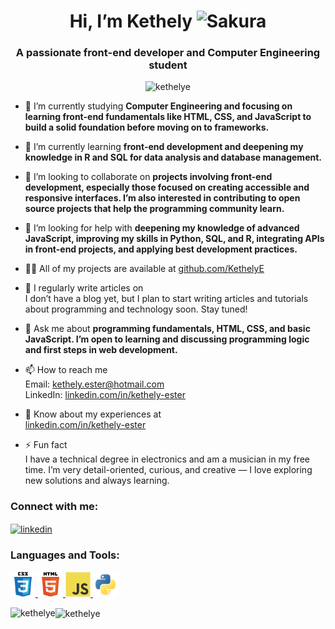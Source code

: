 <h1 align="center">Hi, I’m Kethely <img src="https://em-content.zobj.net/source/skype/289/cherry-blossom_1f338.png" alt="Sakura" width="30" height="30"/></h1>
<h3 align="center">A passionate front-end developer and Computer Engineering student</h3>

<p align="center"> <img src="https://komarev.com/ghpvc/?username=kethelye&label=Profile%20views&color=0e75b6&style=flat" alt="kethelye" /> </p>

- 🔭 I’m currently studying **Computer Engineering and focusing on learning front-end fundamentals like HTML, CSS, and JavaScript to build a solid foundation before moving on to frameworks.**

- 🌱 I’m currently learning **front-end development and deepening my knowledge in R and SQL for data analysis and database management.**

- 👯 I’m looking to collaborate on **projects involving front-end development, especially those focused on creating accessible and responsive interfaces. I’m also interested in contributing to open source projects that help the programming community learn.**

- 🤝 I’m looking for help with **deepening my knowledge of advanced JavaScript, improving my skills in Python, SQL, and R, integrating APIs in front-end projects, and applying best development practices.**

- 👨‍💻 All of my projects are available at [github.com/KethelyE](https://github.com/KethelyE)

- 📝 I regularly write articles on  
I don’t have a blog yet, but I plan to start writing articles and tutorials about programming and technology soon. Stay tuned!

- 💬 Ask me about **programming fundamentals, HTML, CSS, and basic JavaScript. I’m open to learning and discussing programming logic and first steps in web development.**

- 📫 How to reach me  
Email: kethely.ester@hotmail.com  
LinkedIn: [linkedin.com/in/kethely-ester](https://www.linkedin.com/in/kethely-ester)

- 📄 Know about my experiences at  
[linkedin.com/in/kethely-ester](https://www.linkedin.com/in/kethely-ester)

- ⚡ Fun fact  
I have a technical degree in electronics and am a musician in my free time. I’m very detail-oriented, curious, and creative — I love exploring new solutions and always learning.

<h3 align="left">Connect with me:</h3>
<p align="left">
  <a href="https://linkedin.com/in/kethely-ester" target="_blank" rel="noreferrer">
    <img align="center" src="https://raw.githubusercontent.com/rahuldkjain/github-profile-readme-generator/master/src/images/icons/Social/linked-in-alt.svg" alt="linkedin" height="30" width="40" />
  </a>
</p>

<h3 align="left">Languages and Tools:</h3>
<p align="left"> 
  <a href="https://www.w3schools.com/css/" target="_blank" rel="noreferrer"> 
    <img src="https://raw.githubusercontent.com/devicons/devicon/master/icons/css3/css3-original-wordmark.svg" alt="css3" width="40" height="40"/> 
  </a> 
  <a href="https://www.w3.org/html/" target="_blank" rel="noreferrer"> 
    <img src="https://raw.githubusercontent.com/devicons/devicon/master/icons/html5/html5-original-wordmark.svg" alt="html5" width="40" height="40"/> 
  </a> 
  <a href="https://developer.mozilla.org/en-US/docs/Web/JavaScript" target="_blank" rel="noreferrer"> 
    <img src="https://raw.githubusercontent.com/devicons/devicon/master/icons/javascript/javascript-original.svg" alt="javascript" width="40" height="40"/> 
  </a> 
  <a href="https://www.python.org" target="_blank" rel="noreferrer"> 
    <img src="https://raw.githubusercontent.com/devicons/devicon/master/icons/python/python-original.svg" alt="python" width="40" height="40"/> 
  </a> 
</p>

<!-- Estatísticas com rosa vibrante -->
<p align="left">
  <img align="left" src="https://github-readme-stats.vercel.app/api/top-langs?username=kethelye&show_icons=true&locale=en&layout=compact&title_color=FF1493&text_color=FF1493&icon_color=FF1493" alt="kethelye" />
</p>

<p>
  <img align="center" src="https://github-readme-stats.vercel.app/api?username=kethelye&show_icons=true&locale=en&title_color=FF1493&text_color=FF1493&icon_color=FF1493" alt="kethelye" />
</p>
